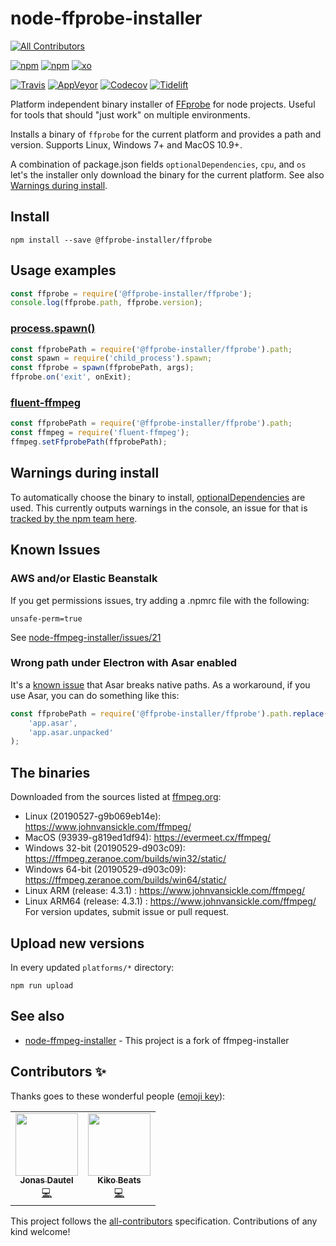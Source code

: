 # node-ffprobe-installer
<!-- ALL-CONTRIBUTORS-BADGE:START - Do not remove or modify this section -->
[![All Contributors](https://img.shields.io/badge/all_contributors-2-orange.svg?style=flat-square)](#contributors-)
<!-- ALL-CONTRIBUTORS-BADGE:END -->

[![npm](https://img.shields.io/npm/dt/@ffprobe-installer/ffprobe.svg?style=flat-square)](https://www.npmjs.com/package/@ffprobe-installer/ffprobe) [![npm](https://img.shields.io/npm/v/@ffprobe-installer/ffprobe.svg?style=flat-square)](https://www.npmjs.com/package/@ffprobe-installer/ffprobe?activeTab=versions) [![xo](https://img.shields.io/badge/code%20style-XO-60CFBE.svg?longCache=true&style=flat-square&logo=)](https://github.com/xojs/xo)

[![Travis](https://img.shields.io/travis/SavageCore/node-ffprobe-installer.svg?style=flat-square)](https://travis-ci.org/SavageCore/node-ffprobe-installer/) [![AppVeyor](https://img.shields.io/appveyor/ci/SavageCore/node-ffprobe-installer.svg?style=flat-square)](https://ci.appveyor.com/project/SavageCore/node-ffprobe-installer) [![Codecov](https://img.shields.io/codecov/c/github/SavageCore/node-ffprobe-installer.svg?style=flat-square)](https://codecov.io/gh/SavageCore/node-ffprobe-installer/) [![Tidelift](https://tidelift.com/badges/github/SavageCore/node-ffprobe-installer?style=flat-square)](https://tidelift.com/repo/github/SavageCore/node-ffprobe-installer/)

Platform independent binary installer of [FFprobe](https://ffmpeg.org/) for node projects. Useful for tools that should "just work" on multiple environments.

Installs a binary of `ffprobe` for the current platform and provides a path and version. Supports Linux, Windows 7+ and MacOS 10.9+.

A combination of package.json fields `optionalDependencies`, `cpu`, and `os` let's the installer only download the binary for the current platform. See also [Warnings during install](https://github.com/SavageCore/node-ffprobe-installer/blob/master/README.md#warnings-during-install).

## Install

    npm install --save @ffprobe-installer/ffprobe

## Usage examples

```javascript
const ffprobe = require('@ffprobe-installer/ffprobe');
console.log(ffprobe.path, ffprobe.version);
```

### [process.spawn()](https://nodejs.org/api/child_process.html#child_process_child_process_spawn_command_args_options)

```javascript
const ffprobePath = require('@ffprobe-installer/ffprobe').path;
const spawn = require('child_process').spawn;
const ffprobe = spawn(ffprobePath, args);
ffprobe.on('exit', onExit);
```

### [fluent-ffmpeg](https://github.com/fluent-ffmpeg/node-fluent-ffmpeg)

```javascript
const ffprobePath = require('@ffprobe-installer/ffprobe').path;
const ffmpeg = require('fluent-ffmpeg');
ffmpeg.setFfprobePath(ffprobePath);
```

## Warnings during install

To automatically choose the binary to install, [optionalDependencies](https://docs.npmjs.com/files/package.json#optionaldependencies) are used. This currently outputs warnings in the console, an issue for that is [tracked by the npm team here](https://github.com/npm/npm/issues/9567).

## Known Issues

### AWS and/or Elastic Beanstalk

If you get permissions issues, try adding a .npmrc file with the following:

    unsafe-perm=true

See [node-ffmpeg-installer/issues/21](https://github.com/kribblo/node-ffmpeg-installer/issues/21)

### Wrong path under Electron with Asar enabled

It's a [known issue](https://github.com/electron-userland/electron-packager/issues/740) that Asar breaks native paths. As a workaround, if you use Asar, you can do something like this:

```javascript
const ffprobePath = require('@ffprobe-installer/ffprobe').path.replace(
	'app.asar',
	'app.asar.unpacked'
);
```

## The binaries

Downloaded from the sources listed at [ffmpeg.org](https://ffmpeg.org/download.html):

- Linux (20190527-g9b069eb14e): https://www.johnvansickle.com/ffmpeg/
- MacOS (93939-g819ed1df94): https://evermeet.cx/ffmpeg/
- Windows 32-bit (20190529-d903c09): https://ffmpeg.zeranoe.com/builds/win32/static/
- Windows 64-bit (20190529-d903c09): https://ffmpeg.zeranoe.com/builds/win64/static/
- Linux ARM (release: 4.3.1) :   https://www.johnvansickle.com/ffmpeg/
- Linux ARM64 (release: 4.3.1) :   https://www.johnvansickle.com/ffmpeg/
For version updates, submit issue or pull request.

## Upload new versions

In every updated `platforms/*` directory:

    npm run upload

## See also

- [node-ffmpeg-installer](https://www.npmjs.com/package/@ffmpeg-installer/ffmpeg) - This project is a fork of ffmpeg-installer

## Contributors ✨

Thanks goes to these wonderful people ([emoji key](https://allcontributors.org/docs/en/emoji-key)):

<!-- ALL-CONTRIBUTORS-LIST:START - Do not remove or modify this section -->
<!-- prettier-ignore-start -->
<!-- markdownlint-disable -->
<table>
  <tr>
    <td align="center"><a href="https://jonasdautel.dev"><img src="https://avatars3.githubusercontent.com/u/16684499?v=4" width="100px;" alt=""/><br /><sub><b>Jonas Dautel</b></sub></a><br /><a href="https://github.com/SavageCore/node-ffprobe-installer/commits?author=SNRSE" title="Code">💻</a></td>
    <td align="center"><a href="https://kikobeats.com"><img src="https://avatars2.githubusercontent.com/u/2096101?v=4" width="100px;" alt=""/><br /><sub><b>Kiko Beats</b></sub></a><br /><a href="https://github.com/SavageCore/node-ffprobe-installer/commits?author=Kikobeats" title="Code">💻</a></td>
  </tr>
</table>

<!-- markdownlint-enable -->
<!-- prettier-ignore-end -->
<!-- ALL-CONTRIBUTORS-LIST:END -->

This project follows the [all-contributors](https://github.com/all-contributors/all-contributors) specification. Contributions of any kind welcome!